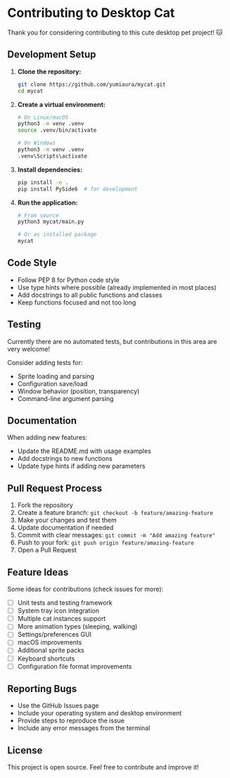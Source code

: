 # Contributing to Desktop Cat

Thank you for considering contributing to this cute desktop pet project! 🐱

## Development Setup

1. **Clone the repository:**
   ```bash
   git clone https://github.com/yumiaura/mycat.git
   cd mycat
   ```

2. **Create a virtual environment:**
   ```bash
   # On Linux/macOS
   python3 -m venv .venv
   source .venv/bin/activate

   # On Windows
   python3 -m venv .venv
   .venv\Scripts\activate
   ```

3. **Install dependencies:**
   ```bash
   pip install -e .
   pip install PySide6  # for development
   ```

4. **Run the application:**
   ```bash
   # From source
   python3 mycat/main.py

   # Or as installed package
   mycat
   ```

## Code Style

- Follow PEP 8 for Python code style
- Use type hints where possible (already implemented in most places)
- Add docstrings to all public functions and classes
- Keep functions focused and not too long

## Testing

Currently there are no automated tests, but contributions in this area are very welcome!

Consider adding tests for:
- Sprite loading and parsing
- Configuration save/load
- Window behavior (position, transparency)
- Command-line argument parsing

## Documentation

When adding new features:
- Update the README.md with usage examples
- Add docstrings to new functions
- Update type hints if adding new parameters

## Pull Request Process

1. Fork the repository
2. Create a feature branch: `git checkout -b feature/amazing-feature`
3. Make your changes and test them
4. Update documentation if needed
5. Commit with clear messages: `git commit -m "Add amazing feature"`
6. Push to your fork: `git push origin feature/amazing-feature`
7. Open a Pull Request

## Feature Ideas

Some ideas for contributions (check issues for more):
- [ ] Unit tests and testing framework
- [ ] System tray icon integration
- [ ] Multiple cat instances support
- [ ] More animation types (sleeping, walking)
- [ ] Settings/preferences GUI
- [ ] macOS improvements
- [ ] Additional sprite packs
- [ ] Keyboard shortcuts
- [ ] Configuration file format improvements

## Reporting Bugs

- Use the GitHub Issues page
- Include your operating system and desktop environment
- Provide steps to reproduce the issue
- Include any error messages from the terminal

## License

This project is open source. Feel free to contribute and improve it!

